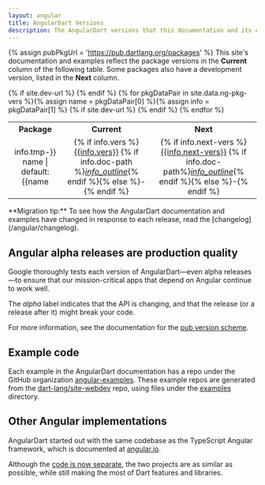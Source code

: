 ```yaml
---
layout: angular
title: AngularDart Versions
description: The AngularDart versions that this documentation and its examples use.
---
```

{% assign pubPkgUrl = 'https://pub.dartlang.org/packages' %}
This site's documentation and examples reflect the package versions in the
**Current** column of the following table. Some packages also have a development
version, listed in the **Next** column.

<style>
.material-icons { font-size: 16px; }
#vers { table-layout: fixed; width: 100%; }
#vers td, #vers th { text-align: center; }
#vers td:first-child { overflow: hidden; text-overflow: ellipsis;  direction: rtl; }
@media (max-width: 550px) { #vers td { padding: 1px 4px !important; transition: padding 0.5s; }}
</style>
<table id="vers" >
  <tr>
    <th>Package</th>
    <th>Current</th>{%
    if site.dev-url %}
    <th>Next</th>{%
    endif %}
  </tr>{%
  for pkgDataPair in site.data.ng-pkg-vers %}{%
  assign name = pkgDataPair[0] %}{%
  assign info = pkgDataPair[1] %}
  <tr>
    <td>{{info.tmp-name | default: name}}</td>
    <td>{% if info.vers %}
      <a href="{{pubPkgUrl}}/{{info.tmp-name | default: name}}/versions/{{info.vers}}#pub-pkg-tab-changelog"
        class="no-automatic-external">{{info.vers}}</a>
      {% if info.doc-path %}<a href="/{{info.doc-path}}"><i class="material-icons">info_outline</i></a>{% endif %}{%
      else %}-{%
      endif %}
    </td>{%
    if site.dev-url %}
    <td>{% if info.next-vers %}
      <a href="{{pubPkgUrl}}/{{name}}/versions/{{info.next-vers}}#pub-pkg-tab-changelog"
        class="no-automatic-external">{{info.next-vers}}</a>
      {% if info.doc-path%}<a href="{{site.dev-url}}/{{info.doc-path}}"
        class="no-automatic-external"><i class="material-icons md-18">info_outline</i></a>{% endif %}{%
      else %}-{%
      endif %}
    </td>{%
    endif %}
  </tr>{%
  endfor %}
</table>

<aside class="alert alert-info" markdown="1">
**Migration tip:**
To see how the AngularDart documentation and examples have changed
in response to each release, read the [changelog](/angular/changelog).
</aside>


## Angular alpha releases are production quality

Google thoroughly tests each version of AngularDart—even alpha releases—to
ensure that our mission-critical apps that depend on Angular continue to work well.

The _alpha_ label indicates that the API is changing,
and that the release (or a release after it) might break your code.

For more information, see the documentation for
the [pub version scheme](https://www.dartlang.org/tools/pub/versioning).


## Example code

Each example in the AngularDart documentation has a repo under the GitHub organization
[angular-examples](https://github.com/angular-examples).
These example repos are generated from the [dart-lang/site-webdev]({{site.repo}}) repo,
using files under the [examples]({{site.repo}}/tree/master/examples) directory.


## Other Angular implementations

AngularDart started out with the same codebase as the TypeScript Angular framework,
which is documented at [angular.io](https://angular.io).

Although the [code is now separate](http://news.dartlang.org/2016/07/angulardart-is-going-all-dart.html),
the two projects are as similar as possible,
while still making the most of Dart features and libraries.


